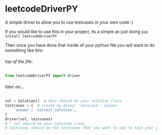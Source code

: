 # leetcodeDriverPY
A simple driver to allow you to use testcases in your own code :)

If you would like to use this in your project, its a simple as
just doing ```pip install leetcodeDriverPY```

Then once you have done that inside of your python file you will
want to do something like this:

###### top of the file:
```py
from leetcodeDriverPY import driver
```
###### later on...
```py
sol = Solution()  # this should be your solution class
testcases = {  # create by doing: 'testcase': answer
    'answer': 'correct_solution',
}
driver(sol, testcases)
# ^ sol should be your Solution class
# testcases should be the testcases that you want to use to test your program.
```